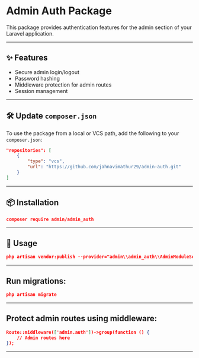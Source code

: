# Admin Auth Package

This package provides authentication features for the admin section of your Laravel application.

---

## ✨ Features

- Secure admin login/logout  
- Password hashing  
- Middleware protection for admin routes  
- Session management  

---

## 🛠️ Update `composer.json`

To use the package from a local or VCS path, add the following to your `composer.json`:

```json
"repositories": [
    {
        "type": "vcs",
        "url": "https://github.com/jahnavimathur29/admin-auth.git"
    }
]
```

---

## 📦 Installation

```json
composer require admin/admin_auth

```

---

## 🚀 Usage
```json
php artisan vendor:publish --provider="admin\\admin_auth\\AdminModuleServiceProvider"
```

---

## Run migrations:
```json
php artisan migrate
```

---

## Protect admin routes using middleware:
```json
Route::middleware(['admin.auth'])->group(function () {
    // Admin routes here
});
```
---
